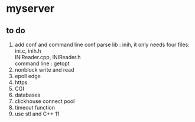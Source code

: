 # myserver
## to do 
1. add conf and command line
conf parse lib : inih, it only needs four files: ini.c, inih.h  
INIReader.cpp,  INIReader.h  
command line : getopt
2. nonblock write and read
3. epoll edge
4. https
5. CGI
6. databases
7. clickhouse connect pool
8. timeout function
9. use stl and C++ 11
